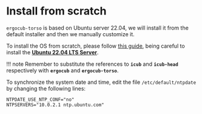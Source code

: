 # Install from scratch

`ergocub-torso` is based on Ubuntu server 22.04, we will install it from the default installer and then we manually customize it.

To install the OS from scratch, please follow [this guide](../../icub_operating_systems/icubos/installation-from-scratch.md), being careful to install the [**Ubuntu 22.04 LTS Server**](https://releases.ubuntu.com/focal).

!!! note
    Remember to substitute the references to **`icub`** and  **`icub-head`** respectively with **`ergocub`** and **`ergocub-torso`**.

To synchronize the system date and time, edit the file `/etc/default/ntpdate` by changing the following lines:

```
NTPDATE_USE_NTP_CONF="no"
NTPSERVERS="10.0.2.1 ntp.ubuntu.com"
```
